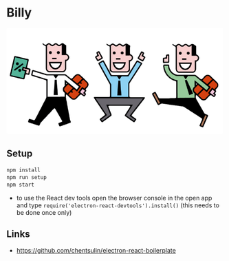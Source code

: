 # Billy

![billy](concept/accountants.png)

## Setup

```bash
npm install
npm run setup
npm start
```

* to use the React dev tools open the browser console in the open app and type `require('electron-react-devtools').install()` (this needs to be done once only)

## Links
* https://github.com/chentsulin/electron-react-boilerplate